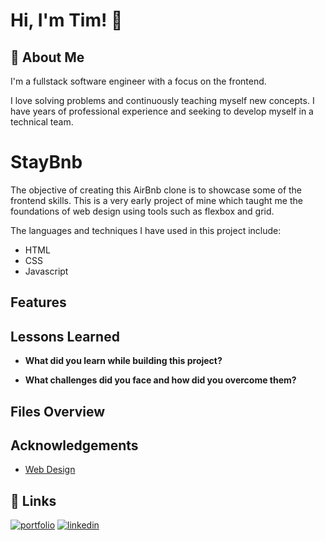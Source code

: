 # Hi, I'm Tim! 👋


## 🚀 About Me
I'm a fullstack software engineer with a focus on the frontend. 

I love solving problems and continuously teaching myself new concepts. I have years of professional experience and seeking to develop myself in a technical team. 


# StayBnb

The objective of creating this AirBnb clone is to showcase some of the frontend skills. This is a very early project of mine which taught me the foundations of web design using tools such as flexbox and grid.

The languages and techniques I have used in this project include:
- HTML
- CSS 
- Javascript


## Features


## Lessons Learned

- **What did you learn while building this project?**

- **What challenges did you face and how did you overcome them?**


## Files Overview


## Acknowledgements

 - [Web Design](https://blog.hubspot.com/blog/tabid/6307/bid/30557/6-guidelines-for-exceptional-website-design-and-usability.aspx)


## 🔗 Links
[![portfolio](https://img.shields.io/badge/my_portfolio-000?style=for-the-badge&logo=ko-fi&logoColor=white)](https://github.com/Tim-Mclennan/My-Portfolio)
[![linkedin](https://img.shields.io/badge/linkedin-0A66C2?style=for-the-badge&logo=linkedin&logoColor=white)](https://www.linkedin.com/in/tim-mclennan-0563341aa/)
